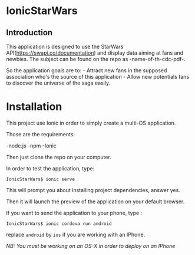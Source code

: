 # IonicStarWars


## Introduction

This application is designed to use the StarWars API(https://swapi.co/documentation) and display data
aiming at fans and newbies. The subject can be found on the repo as -name-of-th-cdc-pdf-.


So the application goals are to:
            - Attract new fans in the supposed association who's the source of this application
            - Allow new potentials fans to discover the universe of the saga easily.


# Installation

This project use Ionic in order to simply create a multi-OS application.

Those are the requirements:

  -node.js
  -npm
  -Ionic


Then just clone the repo on your computer.

In order to test the application, type:

```{r, engine='bash', count_lines}
IonicStarWars$ ionic serve
```
This will prompt you about installing project dependencies, answer yes.

Then it will launch the preview of the application on your default browser.


If you want to send the application to your phone, type :

```{r, engine='bash', count_lines}
IonicStarWars$ ionic cordova run android
```

replace `android` by `ios` if you are working with an IPhone.

*NB: You must be working on an OS-X in order to deploy on an IPhone*
